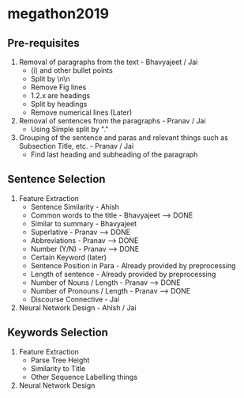 # megathon2019


## Pre-requisites
1. Removal of paragraphs from the text - Bhavyajeet / Jai
    - (i) and other bullet points
    - Split by \n\n
    - Remove Fig lines
    - 1.2.x are headings
    - Split by headings
    - Remove numerical lines (Later)
2. Removal of sentences from the paragraphs - Pranav / Jai
    - Using Simple split by "."
3. Grouping of the sentence and paras and relevant things such as Subsection Title, etc. - Pranav / Jai
    - Find last heading and subheading of the paragraph
  

## Sentence Selection 
1. Feature Extraction
    - Sentence Similarity - Ahish
    - Common words to the title - Bhavyajeet --> DONE
    - Similar to summary - Bhavyajeet 
    - Superlative - Pranav --> DONE
    - Abbreviations - Pranav --> DONE
    - Number (Y/N) - Pranav --> DONE
    - Certain Keyword (later)
    - Sentence Position in Para - Already provided by preprocessing
    - Length of sentence - Already provided by preprocessing
    - Number of Nouns / Length - Pranav --> DONE
    - Number of Pronouns / Length - Pranav --> DONE
    - Discourse Connective - Jai
2. Neural Network Design - Ahish / Jai


## Keywords Selection
1. Feature Extraction
    - Parse Tree Height
    - Similarity to Title
    - Other Sequence Labelling things
2. Neural Network Design 
   
